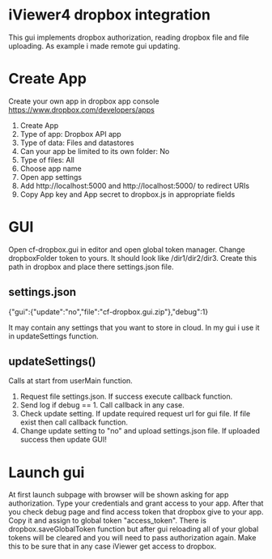 iViewer4 dropbox integration
============

This gui implements dropbox authorization, reading dropbox file and file uploading. As example i made remote gui updating.

Create App
============
Create your own app in dropbox app console https://www.dropbox.com/developers/apps
1. Create App
2. Type of app: Dropbox API app
3. Type of data: Files and datastores
4. Can your app be limited to its own folder: No
5. Type of files: All
6. Choose app name
7. Open app settings
8. Add http://localhost:5000 and http://localhost:5000/ to redirect URIs
9. Copy App key and App secret to dropbox.js in appropriate fields

GUI
==============

Open cf-dropbox.gui in editor and open global token manager. Change dropboxFolder token to yours. It should look like /dir1/dir2/dir3. Create this path in dropbox and place there settings.json file.

settings.json
---------------
{"gui":{"update":"no","file":"cf-dropbox.gui.zip"},"debug":1}

It may contain any settings that you want to store in cloud. In my gui i use it in updateSettings function.

updateSettings()
--------------- 
Calls at start from userMain function.

1. Request file settings.json. If success execute callback function.
2. Send log if debug == 1. Call callback in any case.
3. Check update setting. If update required request url for gui file. If file exist then call callback function.
4. Change update setting to "no" and upload settings.json file. If uploaded success then update GUI!

Launch gui
================ 
At first launch subpage with browser will be shown asking for app authorization.
Type your credentials and grant access to your app. After that you check debug page and find access token that dropbox give to your app. Copy it and assign to global token "access_token". There is dropbox.saveGlobalToken function but after gui reloading all of your global tokens will be cleared and you will need to pass authorization again. Make this to be sure that in any case iViewer get access to dropbox.
